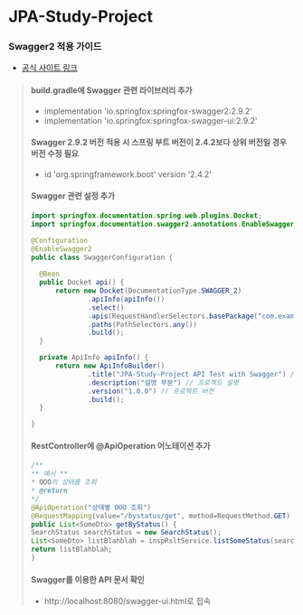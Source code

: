 # JPA-Study-Project

### Swagger2 적용 가이드
* [공식 사이트 링크](https://swagger.io/resources/articles/documenting-apis-with-swagger/)
> #### build.gradle에 Swagger 관련 라이브러리 추가
> * implementation 'io.springfox:springfox-swagger2:2.9.2'
> * implementation 'io.springfox:springfox-swagger-ui:2.9.2'
> #### Swagger 2.9.2 버전 적용 시 스프링 부트 버전이 2.4.2보다 상위 버전일 경우 버전 수정 필요
> * id 'org.springframework.boot' version '2.4.2'
> #### Swagger 관련 설정 추가
> ```java
> import springfox.documentation.spring.web.plugins.Docket;
> import springfox.documentation.swagger2.annotations.EnableSwagger2;
>
> @Configuration
> @EnableSwagger2
> public class SwaggerConfiguration {
>  
>   @Bean
>   public Docket api() {
>       return new Docket(DocumentationType.SWAGGER_2)
>               .apiInfo(apiInfo())
>               .select()
>               .apis(RequestHandlerSelectors.basePackage("com.example.jpasample")) // 프로젝트 패키지 경로에 맞게 수정
>               .paths(PathSelectors.any())
>               .build();
>   }
>
>   private ApiInfo apiInfo() {
>       return new ApiInfoBuilder()
>               .title("JPA-Study-Project API Test with Swagger") // 프로젝트 제목
>               .description("설명 부분") // 프로젝트 설명
>               .version("1.0.0") // 프로젝트 버전
>               .build();
>   }
>
>}
>```
> #### RestController에 @ApiOperation 어노테이션 추가
> ```java
> /**
> ** 예시 **
> * OOO의 상태를 조회
> * @return 
> */
> @ApiOperation("상태별 OOO 조회")
> @RequestMapping(value="/bystatus/get", method=RequestMethod.GET)
> public List<SomeDto> getByStatus() {
> SearchStatus searchStatus = new SearchStatus();
> List<SomeDto> listBlahblah = inspRsltService.listSomeStatus(searchStatus);
> return listBlahblah;
> }
> ```
> #### Swagger를 이용한 API 문서 확인
> * http://localhost:8080/swagger-ui.html로 접속